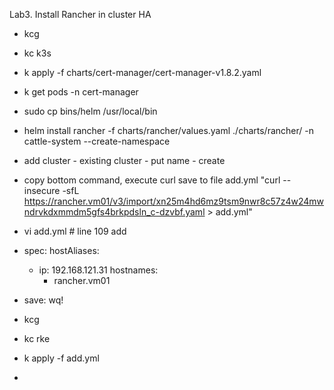 Lab3. Install Rancher in cluster HA

- kcg
- kc k3s

- k apply -f charts/cert-manager/cert-manager-v1.8.2.yaml
- k get pods -n cert-manager 

- sudo cp bins/helm /usr/local/bin
- helm install rancher -f charts/rancher/values.yaml ./charts/rancher/ -n cattle-system --create-namespace

- add cluster - existing cluster - put name - create

- copy bottom command, execute curl save to file add.yml
  "curl --insecure -sfL https://rancher.vm01/v3/import/xn25m4hd6mz9tsm9nwr8c57z4w24mwndrvkdxmmdm5gfs4brkpdsln_c-dzvbf.yaml > add.yml"
- vi add.yml # line 109 add
- spec:
    hostAliases:
    - ip: 192.168.121.31
      hostnames:
      - rancher.vm01
- save: wq!

- kcg 
- kc rke
- k apply -f add.yml

- 
